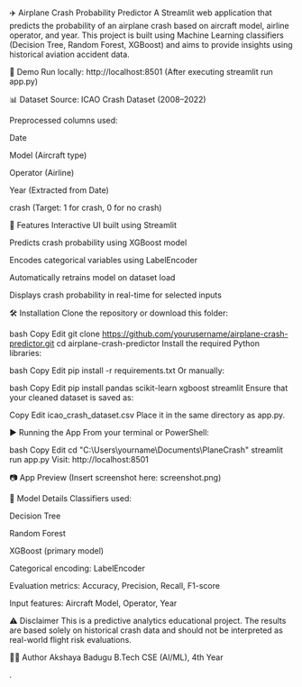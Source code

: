 ✈️ Airplane Crash Probability Predictor
A Streamlit web application that predicts the probability of an airplane crash based on aircraft model, airline operator, and year. This project is built using Machine Learning classifiers (Decision Tree, Random Forest, XGBoost) and aims to provide insights using historical aviation accident data.





🚀 Demo
Run locally: http://localhost:8501
(After executing streamlit run app.py)




📊 Dataset
Source: ICAO Crash Dataset (2008–2022)

Preprocessed columns used:

Date

Model (Aircraft type)

Operator (Airline)

Year (Extracted from Date)

crash (Target: 1 for crash, 0 for no crash)





🧠 Features
Interactive UI built using Streamlit

Predicts crash probability using XGBoost model

Encodes categorical variables using LabelEncoder

Automatically retrains model on dataset load

Displays crash probability in real-time for selected inputs





🛠️ Installation
Clone the repository or download this folder:

bash
Copy
Edit
git clone https://github.com/yourusername/airplane-crash-predictor.git
cd airplane-crash-predictor
Install the required Python libraries:

bash
Copy
Edit
pip install -r requirements.txt
Or manually:

bash
Copy
Edit
pip install pandas scikit-learn xgboost streamlit
Ensure that your cleaned dataset is saved as:

Copy
Edit
icao_crash_dataset.csv
Place it in the same directory as app.py.





▶️ Running the App
From your terminal or PowerShell:

bash
Copy
Edit
cd "C:\Users\yourname\Documents\PlaneCrash"
streamlit run app.py
Visit: http://localhost:8501





📷 App Preview
(Insert screenshot here: screenshot.png)



🤖 Model Details
Classifiers used:

Decision Tree

Random Forest

XGBoost (primary model)

Categorical encoding: LabelEncoder

Evaluation metrics: Accuracy, Precision, Recall, F1-score

Input features: Aircraft Model, Operator, Year





⚠️ Disclaimer
This is a predictive analytics educational project.
The results are based solely on historical crash data and should not be interpreted as real-world flight risk evaluations.




👩‍💻 Author
Akshaya Badugu
B.Tech CSE (AI/ML), 4th Year

.

